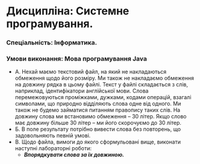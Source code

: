 # Дисципліна: Системне програмування.
### Спеціальність: Інформатика.
### Умови виконання: Мова програмування Java

- А. Нехай маємо текстовий файл, на який не накладаються обмеження щодо його розміру. Ми також не накладаємо обмеження на довжину рядка в цьому файлі. Текст у файлі складається з слів, наприклад, ідентифікатори англійської мови. Слова перемежовуються проміжками, дужками, кодами операцій, взагалі символами, що природно відділяють слова одне від одного. Ми також не будемо займатися питанням правопису таких слів. На довжину слова ми встановимо обмеження – 30 літер. Якщо слово має довжину більше 30 літер – ми його скорочуємо до 30 літер.
- Б. В поле результату потрібно вивести слова без повторень, що задовольняють певній умові.
- В. Щодо файла, вимоги до якого сформульовані вище, виконати наступні лабораторні роботи:
    - ***Впорядкувати слова за їх довжиною.***